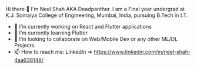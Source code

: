 Hi there 👋
I'm Neel Shah AKA Deadpanther. I am a Final year undergrad at K.J. Somaiya College of Engineering, Mumbai, India, pursuing B.Tech in I.T.

- 🔭 I’m currently working on React and Flutter applications
- 🌱 I’m currently learning Flutter
- 👯 I’m looking to collaborate on Web/Mobile Dev or any other ML/DL Projects.
- 📫 How to reach me: LinkedIn => https://www.linkedin.com/in/neel-shah-4aa638148/
